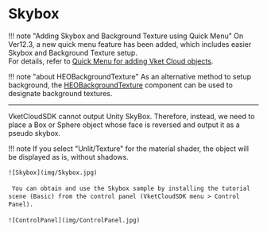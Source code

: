# Skybox

!!! note "Adding Skybox and Background Texture using Quick Menu"
    On Ver12.3, a new quick menu feature has been added, which includes easier Skybox and Background Texture setup. <br>
    For details, refer to [Quick Menu for adding Vket Cloud objects](../WorldEditingTips/QuickMenu.md).

!!! note "about HEOBackgroundTexture"
    As an alternative method to setup background, the [HEOBackgroundTexture](../HEOComponents/HEOBackgroundTexture.md) component can be used to designate background textures.

---

VketCloudSDK cannot output Unity SkyBox. Therefore, instead, we need to place a Box or Sphere object whose face is reversed and output it as a pseudo skybox.

!!! note
     If you select "Unlit/Texture" for the material shader, the object will be displayed as is, without shadows.

    ![Skybox](img/Skybox.jpg)

     You can obtain and use the Skybox sample by installing the tutorial scene (Basic) from the control panel (VketCloudSDK menu > Control Panel).

    ![ControlPanel](img/ControlPanel.jpg)
